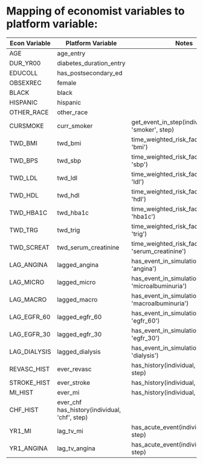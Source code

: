 # Mapping of economist variables to platform variable:

| Econ Variable | Platform Variable | Notes |
|---|---|---|
| AGE | age_entry | |
| DUR_YR00 | diabetes_duration_entry | |
| EDUCOLL | has_postsecondary_ed | |
| OBSEXREC | female | |
| BLACK | black | |
| HISPANIC | hispanic | |
| OTHER_RACE | other_race | |
| CURSMOKE | curr_smoker | get_event_in_step(individual, 'smoker', step) |
| TWD_BMI | twd_bmi | time_weighted_risk_factor(individual, 'bmi') |
| TWD_BPS | twd_sbp | time_weighted_risk_factor(individual, 'sbp') |
| TWD_LDL | twd_ldl | time_weighted_risk_factor(individual, 'ldl') |
| TWD_HDL | twd_hdl | time_weighted_risk_factor(individual, 'hdl') |
| TWD_HBA1C | twd_hba1c | time_weighted_risk_factor(individual, 'hba1c') |
| TWD_TRG | twd_trig | time_weighted_risk_factor(individual, 'trig') |
| TWD_SCREAT | twd_serum_creatinine | time_weighted_risk_factor(individual, 'serum_creatinine') |
| LAG_ANGINA | lagged_angina | has_event_in_simulation(individual, 'angina') |
| LAG_MICRO | lagged_micro | has_event_in_simulation(individual, 'microalbuminuria') |
| LAG_MACRO | lagged_macro | has_event_in_simulation(individual, 'macroalbuminuria') |
| LAG_EGFR_60 | lagged_egfr_60 | has_event_in_simulation(individual, 'egfr_60') |
| LAG_EGFR_30 | lagged_egfr_30 | has_event_in_simulation(individual, 'egfr_30') |
| LAG_DIALYSIS | lagged_dialysis | has_event_in_simulation(individual, 'dialysis') |
| REVASC_HIST | ever_revasc | has_history(individual, 'revasc', step) |
| STROKE_HIST | ever_stroke | has_history(individual, 'stroke', step) |
| MI_HIST | ever_mi | has_history(individual, 'mi', step) |
| CHF_HIST | ever_chf  has_history(individual, 'chf', step) |
| YR1_MI | lag_tv_mi | has_acute_event(individual, 'mi', step) |
| YR1_ANGINA | lag_tv_angina | has_acute_event(individual, 'angina', step) |